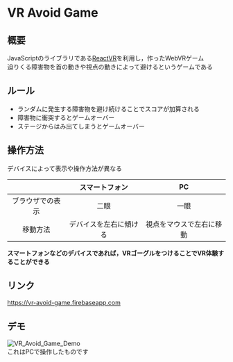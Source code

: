 # VR Avoid Game

## 概要
JavaScriptのライブラリである[ReactVR](https://facebook.github.io/react-vr/index.html)を利用し，作ったWebVRゲーム<br>
迫りくる障害物を首の動きや視点の動きによって避けるというゲームである
## ルール
* ランダムに発生する障害物を避け続けることでスコアが加算される
* 障害物に衝突するとゲームオーバー
* ステージからはみ出てしまうとゲームオーバー
## 操作方法
デバイスによって表示や操作方法が異なる<br>

|　              | スマートフォン       |PC                      |
|:--------------:|:--------------------:|:----------------------:|
|ブラウザでの表示|二眼                  |一眼                    |
|移動方法        |デバイスを左右に傾ける|視点をマウスで左右に移動|

**スマートフォンなどのデバイスであれば，VRゴーグルをつけることでVR体験することができる**
## リンク
https://vr-avoid-game.firebaseapp.com
## デモ
![VR_Avoid_Game_Demo](https://imgur.com/gzgsSJq.gif)<br>
これはPCで操作したものです

